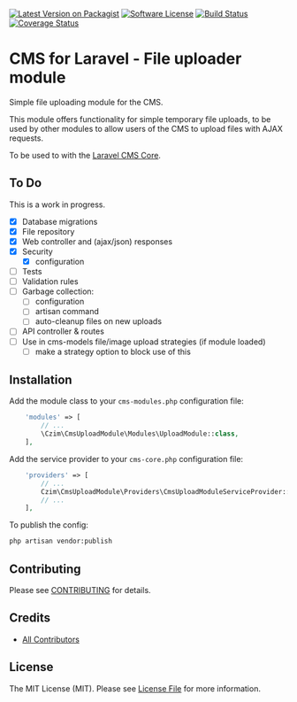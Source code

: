 [![Latest Version on Packagist][ico-version]][link-packagist]
[![Software License][ico-license]](LICENSE.md)
[![Build Status](https://travis-ci.org/czim/laravel-cms-upload-module.svg?branch=master)](https://travis-ci.org/czim/laravel-cms-upload-module)
[![Coverage Status](https://coveralls.io/repos/github/czim/laravel-cms-upload-module/badge.svg?branch=master)](https://coveralls.io/github/czim/laravel-cms-upload-module?branch=master)

# CMS for Laravel - File uploader module

Simple file uploading module for the CMS.

This module offers functionality for simple temporary file uploads, to be used by other modules
to allow users of the CMS to upload files with AJAX requests.

To be used to with the [Laravel CMS Core](https://github.com/czim/laravel-cms-core).

## To Do

This is a work in progress.

- [x] Database migrations
- [x] File repository
- [x] Web controller and (ajax/json) responses
- [x] Security
    - [x] configuration
- [ ] Tests
- [ ] Validation rules
- [ ] Garbage collection:
    - [ ] configuration
    - [ ] artisan command
    - [ ] auto-cleanup files on new uploads
- [ ] API controller & routes
- [ ] Use in cms-models file/image upload strategies (if module loaded)
    - [ ] make a strategy option to block use of this

## Installation

Add the module class to your `cms-modules.php` configuration file:

``` php
    'modules' => [
        // ...
        \Czim\CmsUploadModule\Modules\UploadModule::class,
    ],
```

Add the service provider to your `cms-core.php` configuration file:

``` php
    'providers' => [
        // ...
        Czim\CmsUploadModule\Providers\CmsUploadModuleServiceProvider::class,
        // ...
    ],
```

To publish the config:

``` bash
php artisan vendor:publish
```

## Contributing

Please see [CONTRIBUTING](CONTRIBUTING.md) for details.


## Credits

- [All Contributors][link-contributors]

## License

The MIT License (MIT). Please see [License File](LICENSE.md) for more information.

[ico-version]: https://img.shields.io/packagist/v/czim/laravel-cms-upload-module.svg?style=flat-square
[ico-license]: https://img.shields.io/badge/license-MIT-brightgreen.svg?style=flat-square
[ico-downloads]: https://img.shields.io/packagist/dt/czim/laravel-cms-upload-module.svg?style=flat-square

[link-packagist]: https://packagist.org/packages/czim/laravel-cms-upload-module
[link-downloads]: https://packagist.org/packages/czim/laravel-cms-upload-module
[link-author]: https://github.com/czim
[link-contributors]: ../../contributors
